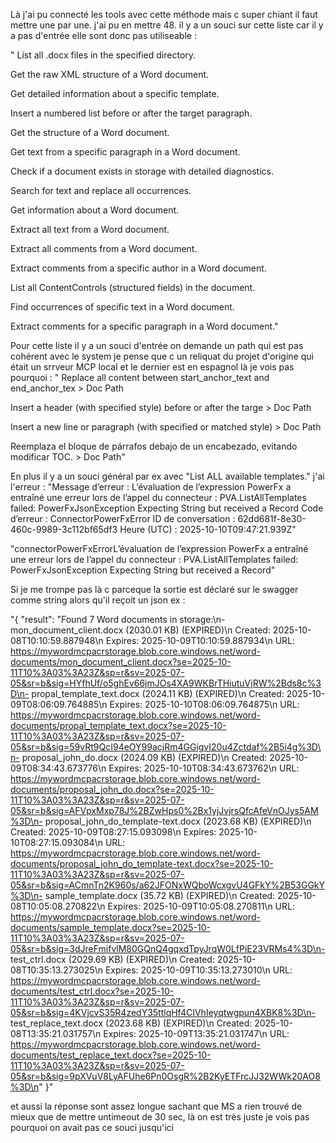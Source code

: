 Là j'ai pu connecté les tools avec cette méthode mais c super chiant il faut mettre une par une. j'ai pu en mettre 48. il y a un souci sur cette liste car il y a pas d'entrée elle sont donc pas utiliseable :

"
List all .docx files in the specified directory.

Get the raw XML structure of a Word document.

Get detailed information about a specific template.

Insert a numbered list before or after the target paragraph.

Get the structure of a Word document.

Get text from a specific paragraph in a Word document.

Check if a document exists in storage with detailed diagnostics.

Search for text and replace all occurrences.

Get information about a Word document.

Extract all text from a Word document.

Extract all comments from a Word document.

Extract comments from a specific author in a Word document.

List all ContentControls (structured fields) in the document.

Find occurrences of specific text in a Word document.

Extract comments for a specific paragraph in a Word document."

Pour cette liste il y a un souci d'entrée on demande un path qui est pas cohérent avec le system je pense que c un reliquat du projet d'origine qui était un srrveur MCP local et le dernier est en espagnol là je vois pas pourquoi : 
"
Replace all content between start_anchor_text and end_anchor_tex > Doc Path

Insert a header (with specified style) before or after the targe > Doc Path

Insert a new line or paragraph (with specified or matched style) > Doc Path

Reemplaza el bloque de párrafos debajo de un encabezado, evitando modificar TOC. > Doc Path"


En plus il y a un souci général par ex avec "List ALL available templates." j'ai l'erreur : "Message d’erreur : L’évaluation de l’expression PowerFx a entraîné une erreur lors de l’appel du connecteur : PVA.ListAllTemplates failed: PowerFxJsonException Expecting String but received a Record Code d’erreur : ConnectorPowerFxError ID de conversation : 62dd681f-8e30-460c-9989-3c112bf65df3 Heure (UTC) : 2025-10-10T09:47:21.939Z" 

"connectorPowerFxErrorL’évaluation de l’expression PowerFx a entraîné une erreur lors de l’appel du connecteur : PVA.ListAllTemplates failed: PowerFxJsonException Expecting String but received a Record"

Si je me trompe pas là c parceque la sortie est déclaré sur le swagger comme string alors qu'il reçoit un json ex : 

"{
  "result": "Found 7 Word documents in storage:\n- mon_document_client.docx (2030.01 KB) (EXPIRED)\n  Created: 2025-10-08T10:10:59.887948\n  Expires: 2025-10-09T10:10:59.887934\n  URL: https://mywordmcpacrstorage.blob.core.windows.net/word-documents/mon_document_client.docx?se=2025-10-11T10%3A03%3A23Z&sp=r&sv=2025-07-05&sr=b&sig=HYfhUf/o5ghEv66jmJOs4XA9WKBrTHiutuVjRW%2Bds8c%3D\n- propal_template_text.docx (2024.11 KB) (EXPIRED)\n  Created: 2025-10-09T08:06:09.764885\n  Expires: 2025-10-10T08:06:09.764875\n  URL: https://mywordmcpacrstorage.blob.core.windows.net/word-documents/propal_template_text.docx?se=2025-10-11T10%3A03%3A23Z&sp=r&sv=2025-07-05&sr=b&sig=59vRt9QcI94eOY99acjRm4GGigvI20u4Zctdaf%2B5i4g%3D\n- proposal_john_do.docx (2024.09 KB) (EXPIRED)\n  Created: 2025-10-09T08:34:43.673776\n  Expires: 2025-10-10T08:34:43.673762\n  URL: https://mywordmcpacrstorage.blob.core.windows.net/word-documents/proposal_john_do.docx?se=2025-10-11T10%3A03%3A23Z&sp=r&sv=2025-07-05&sr=b&sig=AFVpxMxp78J%2BZwHps0%2Bx1yjJvjrsQfcAfeVnOJys5AM%3D\n- proposal_john_do_template-text.docx (2023.68 KB) (EXPIRED)\n  Created: 2025-10-09T08:27:15.093098\n  Expires: 2025-10-10T08:27:15.093084\n  URL: https://mywordmcpacrstorage.blob.core.windows.net/word-documents/proposal_john_do_template-text.docx?se=2025-10-11T10%3A03%3A23Z&sp=r&sv=2025-07-05&sr=b&sig=ACmnTn2K960s/a62JFONxWQboWcxgvU4GFkY%2B53GGkY%3D\n- sample_template.docx (35.72 KB) (EXPIRED)\n  Created: 2025-10-08T10:05:08.270822\n  Expires: 2025-10-09T10:05:08.270811\n  URL: https://mywordmcpacrstorage.blob.core.windows.net/word-documents/sample_template.docx?se=2025-10-11T10%3A03%3A23Z&sp=r&sv=2025-07-05&sr=b&sig=3dJreFmifvlM80GQnQ4gqxdTpyJrqW0LfPiE23VRMs4%3D\n- test_ctrl.docx (2029.69 KB) (EXPIRED)\n  Created: 2025-10-08T10:35:13.273025\n  Expires: 2025-10-09T10:35:13.273010\n  URL: https://mywordmcpacrstorage.blob.core.windows.net/word-documents/test_ctrl.docx?se=2025-10-11T10%3A03%3A23Z&sp=r&sv=2025-07-05&sr=b&sig=4KVjcvS35R4zedY35ttlqHf4CIVhIeyqtwgpun4XBK8%3D\n- test_replace_text.docx (2023.68 KB) (EXPIRED)\n  Created: 2025-10-08T13:35:21.031757\n  Expires: 2025-10-09T13:35:21.031747\n  URL: https://mywordmcpacrstorage.blob.core.windows.net/word-documents/test_replace_text.docx?se=2025-10-11T10%3A03%3A23Z&sp=r&sv=2025-07-05&sr=b&sig=9pXVuV8LyAFUhe6Pn0OsgR%2B2KyETFrcJJ32WWk20AO8%3D\n"
}"


et aussi la réponse sont assez longue sachant que MS a rien  trouvé de mieux que de mettre untimeout de 30 sec, là on est très juste je vois pas pourquoi on avait pas ce souci jusqu'ici 
